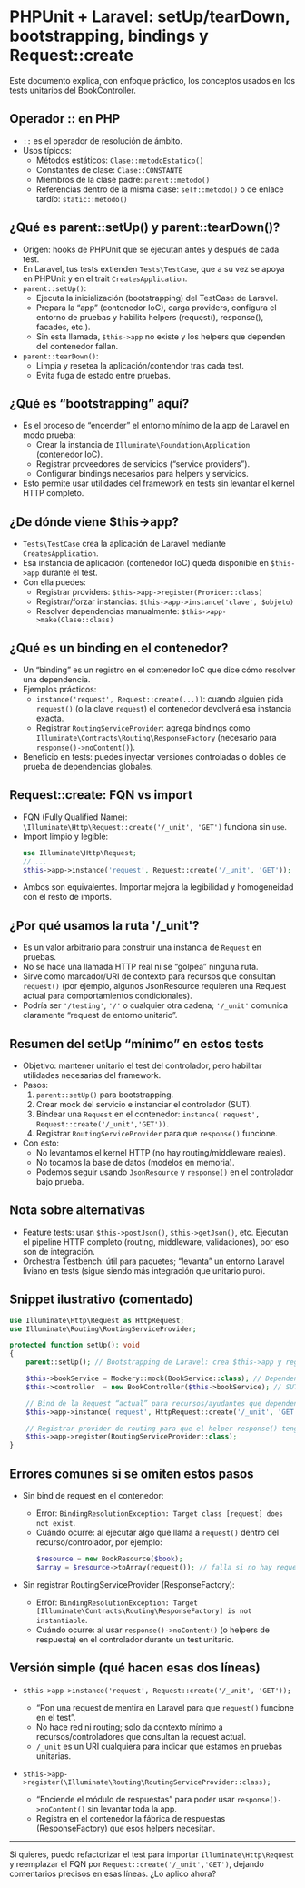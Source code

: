 # PHPUnit + Laravel: setUp/tearDown, bootstrapping, bindings y Request::create

Este documento explica, con enfoque práctico, los conceptos usados en los tests unitarios del BookController.

## Operador :: en PHP
- `::` es el operador de resolución de ámbito.
- Usos típicos:
  - Métodos estáticos: `Clase::metodoEstatico()`
  - Constantes de clase: `Clase::CONSTANTE`
  - Miembros de la clase padre: `parent::metodo()`
  - Referencias dentro de la misma clase: `self::metodo()` o de enlace tardío: `static::metodo()`

## ¿Qué es parent::setUp() y parent::tearDown()?
- Origen: hooks de PHPUnit que se ejecutan antes y después de cada test.
- En Laravel, tus tests extienden `Tests\TestCase`, que a su vez se apoya en PHPUnit y en el trait `CreatesApplication`.
- `parent::setUp()`:
  - Ejecuta la inicialización (bootstrapping) del TestCase de Laravel.
  - Prepara la “app” (contenedor IoC), carga providers, configura el entorno de pruebas y habilita helpers (request(), response(), facades, etc.).
  - Sin esta llamada, `$this->app` no existe y los helpers que dependen del contenedor fallan.
- `parent::tearDown()`:
  - Limpia y resetea la aplicación/contendor tras cada test.
  - Evita fuga de estado entre pruebas.

## ¿Qué es “bootstrapping” aquí?
- Es el proceso de “encender” el entorno mínimo de la app de Laravel en modo prueba:
  - Crear la instancia de `Illuminate\Foundation\Application` (contenedor IoC).
  - Registrar proveedores de servicios (“service providers”).
  - Configurar bindings necesarios para helpers y servicios.
- Esto permite usar utilidades del framework en tests sin levantar el kernel HTTP completo.

## ¿De dónde viene $this->app?
- `Tests\TestCase` crea la aplicación de Laravel mediante `CreatesApplication`.
- Esa instancia de aplicación (contenedor IoC) queda disponible en `$this->app` durante el test.
- Con ella puedes:
  - Registrar providers: `$this->app->register(Provider::class)`
  - Registrar/forzar instancias: `$this->app->instance('clave', $objeto)`
  - Resolver dependencias manualmente: `$this->app->make(Clase::class)`

## ¿Qué es un binding en el contenedor?
- Un “binding” es un registro en el contenedor IoC que dice cómo resolver una dependencia.
- Ejemplos prácticos:
  - `instance('request', Request::create(...))`: cuando alguien pida `request()` (o la clave `request`) el contenedor devolverá esa instancia exacta.
  - Registrar `RoutingServiceProvider`: agrega bindings como `Illuminate\Contracts\Routing\ResponseFactory` (necesario para `response()->noContent()`).
- Beneficio en tests: puedes inyectar versiones controladas o dobles de prueba de dependencias globales.

## Request::create: FQN vs import
- FQN (Fully Qualified Name): `\Illuminate\Http\Request::create('/_unit', 'GET')` funciona sin `use`.
- Import limpio y legible:
  ```php
  use Illuminate\Http\Request;
  // ...
  $this->app->instance('request', Request::create('/_unit', 'GET'));
  ```
- Ambos son equivalentes. Importar mejora la legibilidad y homogeneidad con el resto de imports.

## ¿Por qué usamos la ruta '/_unit'?
- Es un valor arbitrario para construir una instancia de `Request` en pruebas.
- No se hace una llamada HTTP real ni se “golpea” ninguna ruta.
- Sirve como marcador/URI de contexto para recursos que consultan `request()` (por ejemplo, algunos JsonResource requieren una Request actual para comportamientos condicionales).
- Podría ser `'/testing'`, `'/'` o cualquier otra cadena; `'/_unit'` comunica claramente “request de entorno unitario”.

## Resumen del setUp “mínimo” en estos tests
- Objetivo: mantener unitario el test del controlador, pero habilitar utilidades necesarias del framework.
- Pasos:
  1. `parent::setUp()` para bootstrapping.
  2. Crear mock del servicio e instanciar el controlador (SUT).
  3. Bindear una `Request` en el contenedor: `instance('request', Request::create('/_unit','GET'))`.
  4. Registrar `RoutingServiceProvider` para que `response()` funcione.
- Con esto:
  - No levantamos el kernel HTTP (no hay routing/middleware reales).
  - No tocamos la base de datos (modelos en memoria).
  - Podemos seguir usando `JsonResource` y `response()` en el controlador bajo prueba.

## Nota sobre alternativas
- Feature tests: usan `$this->postJson()`, `$this->getJson()`, etc. Ejecutan el pipeline HTTP completo (routing, middleware, validaciones), por eso son de integración.
- Orchestra Testbench: útil para paquetes; “levanta” un entorno Laravel liviano en tests (sigue siendo más integración que unitario puro).

## Snippet ilustrativo (comentado)
```php
use Illuminate\Http\Request as HttpRequest;
use Illuminate\Routing\RoutingServiceProvider;

protected function setUp(): void
{
    parent::setUp(); // Bootstrapping de Laravel: crea $this->app y registra providers base

    $this->bookService = Mockery::mock(BookService::class); // Dependencia mockeada
    $this->controller  = new BookController($this->bookService); // SUT

    // Bind de la Request “actual” para recursos/ayudantes que dependen de request()
    $this->app->instance('request', HttpRequest::create('/_unit', 'GET'));

    // Registrar provider de routing para que el helper response() tenga su fábrica disponible
    $this->app->register(RoutingServiceProvider::class);
}
```

## Errores comunes si se omiten estos pasos

- Sin bind de request en el contenedor:
  - Error: `BindingResolutionException: Target class [request] does not exist`.
  - Cuándo ocurre: al ejecutar algo que llama a `request()` dentro del recurso/controlador, por ejemplo:
    ```php
    $resource = new BookResource($book);
    $array = $resource->toArray(request()); // falla si no hay request bindeada
    ```

- Sin registrar RoutingServiceProvider (ResponseFactory):
  - Error: `BindingResolutionException: Target [Illuminate\Contracts\Routing\ResponseFactory] is not instantiable`.
  - Cuándo ocurre: al usar `response()->noContent()` (o helpers de respuesta) en el controlador durante un test unitario.

## Versión simple (qué hacen esas dos líneas)

- `$this->app->instance('request', Request::create('/_unit', 'GET'));`
  - “Pon una request de mentira en Laravel para que `request()` funcione en el test”.
  - No hace red ni routing; solo da contexto mínimo a recursos/controladores que consultan la request actual.
  - `/_unit` es un URI cualquiera para indicar que estamos en pruebas unitarias.

- `$this->app->register(\Illuminate\Routing\RoutingServiceProvider::class);`
  - “Enciende el módulo de respuestas” para poder usar `response()->noContent()` sin levantar toda la app.
  - Registra en el contenedor la fábrica de respuestas (ResponseFactory) que esos helpers necesitan.

---

Si quieres, puedo refactorizar el test para importar `Illuminate\Http\Request` y reemplazar el FQN por `Request::create('/_unit','GET')`, dejando comentarios precisos en esas líneas. ¿Lo aplico ahora?

